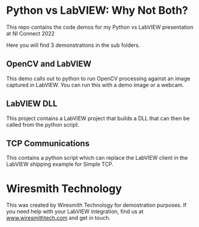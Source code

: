 # Python vs LabVIEW: Why Not Both?

This repo contains the code demos for my Python vs LabVIEW presentation at NI Connect 2022

Here you will find 3 demonstrations in the sub folders.

## OpenCV and LabVIEW

This demo calls out to python to run OpenCV processing against an image captured in LabVIEW. You can run this with a demo image or a webcam.

## LabVIEW DLL

This project contains a LabVIEW project that builds a DLL that can then be called from the python script.

## TCP Communications

This contains a python script which can replace the LabVIEW client in the LabVIEW shipping example for Simple TCP.

# Wiresmith Technology

This was created by Wiresmith Technology for demostration purposes. If you need help with your LabVIEW integration, find us at www.wiresmithtech.com and get in touch.
